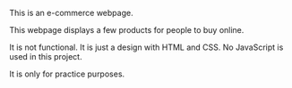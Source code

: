 This is an e-commerce webpage.

This webpage displays a few products for people to buy online.

It is not functional. It is just a design with HTML and CSS.
No JavaScript is used in this project.

It is only for practice purposes.

